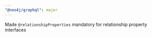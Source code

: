 ```yaml
---
"@neo4j/graphql": major
---
```


Made `@relationshipProperties` mandatory for relationship property interfaces
